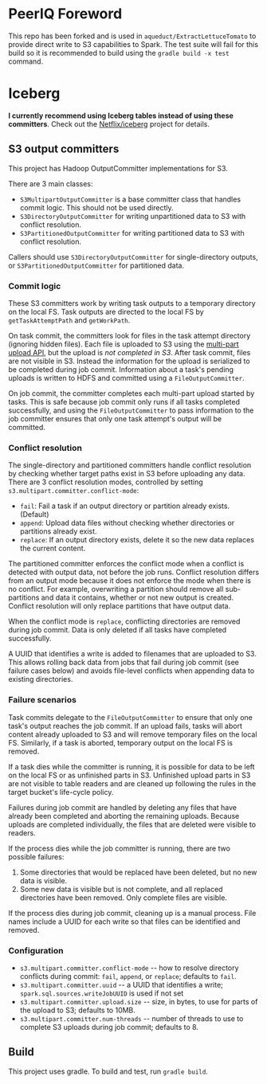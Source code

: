 # PeerIQ Foreword
This repo has been forked and is used in `aqueduct/ExtractLettuceTomato` 
to provide direct write to S3 capabilities to Spark. The test suite will fail for this build
so it is recommended to build using the `gradle build -x test` command.

# Iceberg

**I currently recommend using Iceberg tables instead of using these committers**. Check out the [Netflix/iceberg](https://github.com/Netflix/iceberg) project for details.


## S3 output committers

This project has Hadoop OutputCommitter implementations for S3.

There are 3 main classes:
* `S3MultipartOutputCommitter` is a base committer class that handles commit logic. This should not be used directly.
* `S3DirectoryOutputCommitter` for writing unpartitioned data to S3 with conflict resolution.
* `S3PartitionedOutputCommitter` for writing partitioned data to S3 with conflict resolution.

Callers should use `S3DirectoryOutputCommitter` for single-directory outputs, or `S3PartitionedOutputCommitter` for partitioned data.

### Commit logic

These S3 committers work by writing task outputs to a temporary directory on the local FS. Task outputs are directed to the local FS by `getTaskAttemptPath` and `getWorkPath`.

On task commit, the committers look for files in the task attempt directory (ignoring hidden files). Each file is uploaded to S3 using the [multi-part upload API][multi-part-upload-api], but the upload is *not completed in S3*. After task commit, files are not visible in S3. Instead the information for the upload is serialized to be completed during job commit. Information about a task's pending uploads is written to HDFS and committed using a `FileOutputCommitter`.

On job commit, the committer completes each multi-part upload started by tasks. This is safe because job commit only runs if all tasks completed successfully, and using the `FileOutputCommitter` to pass information to the job committer ensures that only one task attempt's output will be committed.

[multi-part-upload-api]: http://docs.aws.amazon.com/AmazonS3/latest/dev/mpuoverview.html

### Conflict resolution

The single-directory and partitioned committers handle conflict resolution by checking whether target paths exist in S3 before uploading any data. There are 3 conflict resolution modes, controlled by setting `s3.multipart.committer.conflict-mode`:

* `fail`: Fail a task if an output directory or partition already exists. (Default)
* `append`: Upload data files without checking whether directories or partitions already exist.
* `replace`: If an output directory exists, delete it so the new data replaces the current content.

The partitioned committer enforces the conflict mode when a conflict is detected with output data, not before the job runs. Conflict resolution differs from an output mode because it does not enforce the mode when there is no conflict. For example, overwriting a partition should remove all sub-partitions and data it contains, whether or not new output is created. Conflict resolution will only replace partitions that have output data.

When the conflict mode is `replace`, conflicting directories are removed during job commit. Data is only deleted if all tasks have completed successfully.

A UUID that identifies a write is added to filenames that are uploaded to S3. This allows rolling back data from jobs that fail during job commit (see failure cases below) and avoids file-level conflicts when appending data to existing directories.

### Failure scenarios

Task commits delegate to the `FileOutputCommitter` to ensure that only one task's output reaches the job commit. If an upload fails, tasks will abort content already uploaded to S3 and will remove temporary files on the local FS. Similarly, if a task is aborted, temporary output on the local FS is removed.

If a task dies while the committer is running, it is possible for data to be left on the local FS or as unfinished parts in S3. Unfinished upload parts in S3 are not visible to table readers and are cleaned up following the rules in the target bucket's life-cycle policy.

Failures during job commit are handled by deleting any files that have already been completed and aborting the remaining uploads. Because uploads are completed individually, the files that are deleted were visible to readers.

If the process dies while the job committer is running, there are two possible failures:

1. Some directories that would be replaced have been deleted, but no new data is visible.
2. Some new data is visible but is not complete, and all replaced directories have been removed. Only complete files are visible.

If the process dies during job commit, cleaning up is a manual process. File names include a UUID for each write so that files can be identified and removed.

### Configuration

* `s3.multipart.committer.conflict-mode` -- how to resolve directory conflicts during commit: `fail`, `append`, or `replace`; defaults to `fail`.
* `s3.multipart.committer.uuid` -- a UUID that identifies a write; `spark.sql.sources.writeJobUUID` is used if not set
* `s3.multipart.committer.upload.size` -- size, in bytes, to use for parts of the upload to S3; defaults to 10MB.
* `s3.multipart.committer.num-threads` -- number of threads to use to complete S3 uploads during job commit; defaults to 8.

## Build

This project uses gradle. To build and test, run `gradle build`.
